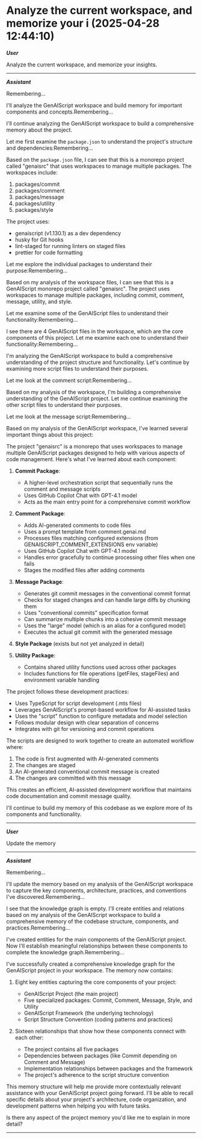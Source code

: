<!-- Generated by SpecStory -->

# Analyze the current workspace, and memorize your i (2025-04-28 12:44:10)

_**User**_

Analyze the current workspace, and memorize your insights.

---

_**Assistant**_

Remembering...

I'll analyze the GenAIScript workspace and build memory for important components and concepts.Remembering...

I'll continue analyzing the GenAIScript workspace to build a comprehensive memory about the project.

Let me first examine the `package.json` to understand the project's structure and dependencies:Remembering...

Based on the `package.json` file, I can see that this is a monorepo project called "genaisrc" that uses workspaces to manage multiple packages. The workspaces include:

1. packages/commit 
2. packages/comment
3. packages/message
4. packages/utility
5. packages/style

The project uses:
- genaiscript (v1.130.1) as a dev dependency
- husky for Git hooks
- lint-staged for running linters on staged files
- prettier for code formatting

Let me explore the individual packages to understand their purpose:Remembering...

Based on my analysis of the workspace files, I can see that this is a GenAIScript monorepo project called "genaisrc". The project uses workspaces to manage multiple packages, including commit, comment, message, utility, and style.

Let me examine some of the GenAIScript files to understand their functionality:Remembering...

I see there are 4 GenAIScript files in the workspace, which are the core components of this project. Let me examine each one to understand their functionality:Remembering...

I'm analyzing the GenAIScript workspace to build a comprehensive understanding of the project structure and functionality. Let's continue by examining more script files to understand their purposes.

Let me look at the comment script:Remembering...

Based on my analysis of the workspace, I'm building a comprehensive understanding of the GenAIScript project. Let me continue examining the other script files to understand their purposes.

Let me look at the message script:Remembering...

Based on my analysis of the GenAIScript workspace, I've learned several important things about this project:

The project "genaisrc" is a monorepo that uses workspaces to manage multiple GenAIScript packages designed to help with various aspects of code management. Here's what I've learned about each component:

1. **Commit Package**:
   - A higher-level orchestration script that sequentially runs the comment and message scripts
   - Uses GitHub Copilot Chat with GPT-4.1 model
   - Acts as the main entry point for a comprehensive commit workflow

2. **Comment Package**:
   - Adds AI-generated comments to code files
   - Uses a prompt template from comment.genai.md
   - Processes files matching configured extensions (from GENAISCRIPT_COMMENT_EXTENSIONS env variable)
   - Uses GitHub Copilot Chat with GPT-4.1 model
   - Handles error gracefully to continue processing other files when one fails
   - Stages the modified files after adding comments

3. **Message Package**:
   - Generates git commit messages in the conventional commit format
   - Checks for staged changes and can handle large diffs by chunking them
   - Uses "conventional commits" specification format
   - Can summarize multiple chunks into a cohesive commit message
   - Uses the "large" model (which is an alias for a configured model)
   - Executes the actual git commit with the generated message

4. **Style Package** (exists but not yet analyzed in detail)

5. **Utility Package**:
   - Contains shared utility functions used across other packages
   - Includes functions for file operations (getFiles, stageFiles) and environment variable handling

The project follows these development practices:
- Uses TypeScript for script development (.mts files)
- Leverages GenAIScript's prompt-based workflow for AI-assisted tasks
- Uses the "script" function to configure metadata and model selection
- Follows modular design with clear separation of concerns
- Integrates with git for versioning and commit operations

The scripts are designed to work together to create an automated workflow where:
1. The code is first augmented with AI-generated comments
2. The changes are staged
3. An AI-generated conventional commit message is created
4. The changes are committed with this message

This creates an efficient, AI-assisted development workflow that maintains code documentation and commit message quality.

I'll continue to build my memory of this codebase as we explore more of its components and functionality.

---

_**User**_

Update the memory

---

_**Assistant**_

Remembering...

I'll update the memory based on my analysis of the GenAIScript workspace to capture the key components, architecture, practices, and conventions I've discovered.Remembering...

I see that the knowledge graph is empty. I'll create entities and relations based on my analysis of the GenAIScript workspace to build a comprehensive memory of the codebase structure, components, and practices.Remembering...

I've created entities for the main components of the GenAIScript project. Now I'll establish meaningful relationships between these components to complete the knowledge graph.Remembering...

I've successfully created a comprehensive knowledge graph for the GenAIScript project in your workspace. The memory now contains:

1. Eight key entities capturing the core components of your project:
   - GenAIScript Project (the main project)
   - Five specialized packages: Commit, Comment, Message, Style, and Utility
   - GenAIScript Framework (the underlying technology)
   - Script Structure Convention (coding patterns and practices)

2. Sixteen relationships that show how these components connect with each other:
   - The project contains all five packages
   - Dependencies between packages (like Commit depending on Comment and Message)
   - Implementation relationships between packages and the framework
   - The project's adherence to the script structure convention

This memory structure will help me provide more contextually relevant assistance with your GenAIScript project going forward. I'll be able to recall specific details about your project's architecture, code organization, and development patterns when helping you with future tasks.

Is there any aspect of the project memory you'd like me to explain in more detail?

---

